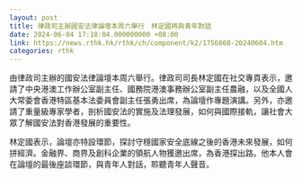 ```yaml
---
layout: post
title: 律政司主辦國安法律論壇本周六舉行　林定國將與青年對話
date: 2024-06-04 17:18:04.000000000 +08:00
link: https://news.rthk.hk/rthk/ch/component/k2/1756068-20240604.htm
categories: rthk
---
```


由律政司主辦的國安法律論壇本周六舉行。律政司司長林定國在社交專頁表示，邀請了中央港澳工作辦公室副主任、國務院港澳事務辦公室副主任農融，以及全國人大常委會香港特區基本法委員會副主任張勇出席，為論壇作專題演講。另外，亦邀請了重量級專家學者，剖析國安法的實施及法理發展，如何與國際接軌，讓社會大眾了解國安法對香港發展的重要性。

林定國表示，論壇亦特設環節，探討守穩國家安全底線之後的香港未來發展，如何拼經濟。金融界、商界及創科企業的領航人物獲邀出席，為香港探出路。他本人會在論壇的最後座談環節，與青年人對話，聆聽青年人聲音。
